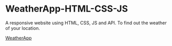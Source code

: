 # WeatherApp-HTML-CSS-JS

A responsive website using HTML, CSS, JS and API. To find out the weather of your location.

<a href="https://weather-app-html-css-js-api.vercel.app/"> WeatherApp</a>
